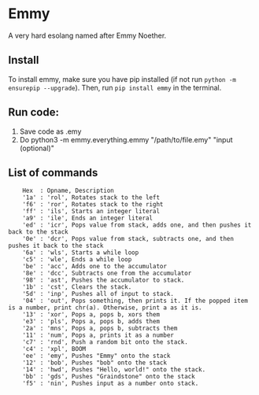 
# Emmy
A very hard esolang named after Emmy Noether.

## Install
To install emmy, make sure you have pip installed (if not run `python -m ensurepip --upgrade`). Then, run `pip install emmy` in the terminal.

## Run code:
1. Save code as .emy
2. Do python3 -m emmy.everything.emmy "/path/to/file.emy" "input (optional)"

## List of commands
```
    Hex  : Opname, Description
    '1a' : 'rol', Rotates stack to the left
    'f6' : 'ror', Rotates stack to the right
    'ff' : 'ils', Starts an integer literal
    'a9' : 'ile', Ends an integer literal
    'ed' : 'icr', Pops value from stack, adds one, and then pushes it back to the stack
    '0e' : 'dcr', Pops value from stack, subtracts one, and then pushes it back to the stack
    '6a' : 'wls', Starts a while loop
    'c5' : 'wle', Ends a while loop
    'be' : 'acc', Adds one to the accumulator
    '8e' : 'dcc', Subtracts one from the accumulator
    '98' : 'ast', Pushes the accumulator to stack.
    '1b' : 'cst', Clears the stack.
    '5d' : 'inp', Pushes all of input to stack.
    '04' : 'out', Pops something, then prints it. If the popped item is a number, print chr(a). Otherwise, print a as it is.
    '13' : 'xor', Pops a, pops b, xors them
    'e3' : 'pls', Pops a, pops b, adds them
    '2a' : 'mns', Pops a, pops b, subtracts them
    '11' : 'num', Pops a, prints it as a number
    'c7' : 'rnd', Push a random bit onto the stack.
    'c4' : 'xpl', BOOM
    'ee' : 'emy', Pushes "Emmy" onto the stack
    '12' : 'bob', Pushes "bob" onto the stack
    '14' : 'hwd', Pushes "Hello, world!" onto the stack.
    'bb' : 'gds', Pushes "Graindstone" onto the stack
    'f5' : 'nin', Pushes input as a number onto stack.
```